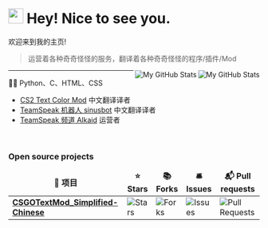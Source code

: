 <h1><img src="https://emojis.slackmojis.com/emojis/images/1531849430/4246/blob-sunglasses.gif?1531849430" width="30"/> Hey! Nice to see you.</h1>
<p>欢迎来到我的主页! </br> 

> 运营着各种奇奇怪怪的服务，翻译着各种奇奇怪怪的程序/插件/Mod

<a href="https://github.com/sukkaw#gh-light-mode-only">
  <img src="https://github-readme-stats.vercel.app/api?username=hexgu" align="right" alt="My GitHub Stats" />
</a>

<a href="https://github.com/sukkaw#gh-dark-mode-only">
  <img src="https://github-readme-stats.vercel.app/api?username=hexgu" align="right" alt="My GitHub Stats" />
</a>

****
🧑‍💻 Python、C、HTML、CSS
- [CS2 Text Color Mod](https://github.com/hexgu/CSGOTextMod_Simplified-Chinese) 中文翻译译者
- [TeamSpeak 机器人 sinusbot](https://forum.sinusbot.com/resources/%E7%AE%80%E4%BD%93%E4%B8%AD%E6%96%87-simplified-chinese-translation.520/) 中文翻译译者
- [TeamSpeak 频道 Alkaid](https://ts.gkd.plus/) 运营者

<br>



<h3>Open source projects</h3>
<table>
  <thead align="center">
    <tr border: none;>
      <td><b>🎁 项目</b></td>
      <td><b>⭐ Stars</b></td>
      <td><b>📚 Forks</b></td>
      <td><b>🛎 Issues</b></td>
      <td><b>📬 Pull requests</b></td>
    </tr>
  </thead>
  <tbody>
    <tr>
      <td><a href="https://github.com/hexgu/CSGOTextMod_Simplified-Chinese"><b>CSGOTextMod_Simplified-Chinese</b></a></td>
      <td><img alt="Stars" src="https://img.shields.io/github/stars/hexgu/CSGOTextMod_Simplified-Chinese?style=flat-square&labelColor=343b41"/></td>
      <td><img alt="Forks" src="https://img.shields.io/github/forks/hexgu/CSGOTextMod_Simplified-Chinese?style=flat-square&labelColor=343b41"/></td>
      <td><img alt="Issues" src="https://img.shields.io/github/issues/hexgu/CSGOTextMod_Simplified-Chinese?style=flat-square&labelColor=343b41"/></td>
      <td><img alt="Pull Requests" src="https://img.shields.io/github/issues-pr/hexgu/CSGOTextMod_Simplified-Chinese?style=flat-square&labelColor=343b41"/></td>
    </tr>
  </tbody>
</table>
